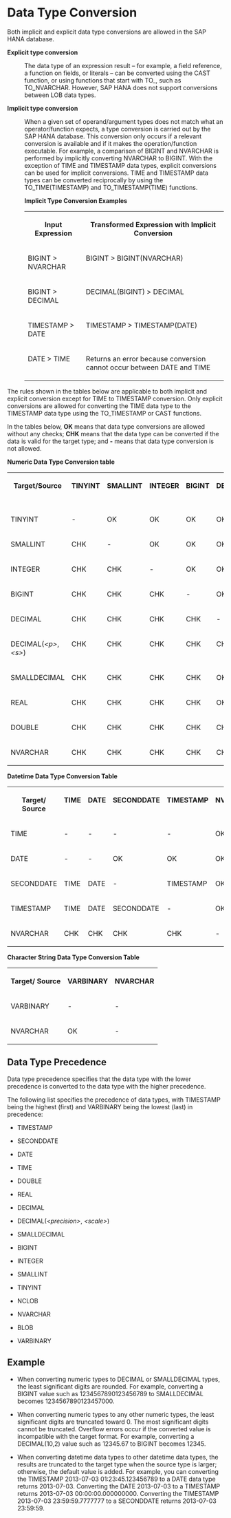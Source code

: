 <!-- loio46ff9650c7f44461a6146269c1e2a4c6 -->

# Data Type Conversion

Both implicit and explicit data type conversions are allowed in the SAP HANA database.




<dl>
<dt><b>

Explicit type conversion

</b></dt>
<dd>

The data type of an expression result – for example, a field reference, a function on fields, or literals – can be converted using the CAST function, or using functions that start with TO\_, such as TO\_NVARCHAR. However, SAP HANA does not support conversions between LOB data types.



</dd><dt><b>

Implicit type conversion

</b></dt>
<dd>

When a given set of operand/argument types does not match what an operator/function expects, a type conversion is carried out by the SAP HANA database. This conversion only occurs if a relevant conversion is available and if it makes the operation/function executable. For example, a comparison of BIGINT and NVARCHAR is performed by implicitly converting NVARCHAR to BIGINT. With the exception of TIME and TIMESTAMP data types, explicit conversions can be used for implicit conversions. TIME and TIMESTAMP data types can be converted reciprocally by using the TO\_TIME\(TIMESTAMP\) and TO\_TIMESTAMP\(TIME\) functions.

**Implicit Type Conversion Examples**


<table>
<tr>
<th valign="top">

Input Expression

</th>
<th valign="top">

Transformed Expression with Implicit Conversion

</th>
</tr>
<tr>
<td valign="top">

BIGINT \> NVARCHAR

</td>
<td valign="top">

BIGINT \> BIGINT\(NVARCHAR\)

</td>
</tr>
<tr>
<td valign="top">

BIGINT \> DECIMAL

</td>
<td valign="top">

DECIMAL\(BIGINT\) \> DECIMAL

</td>
</tr>
<tr>
<td valign="top">

TIMESTAMP \> DATE

</td>
<td valign="top">

TIMESTAMP \> TIMESTAMP\(DATE\)

</td>
</tr>
<tr>
<td valign="top">

DATE \> TIME

</td>
<td valign="top">

Returns an error because conversion cannot occur between DATE and TIME

</td>
</tr>
</table>



</dd>
</dl>

The rules shown in the tables below are applicable to both implicit and explicit conversion except for TIME to TIMESTAMP conversion. Only explicit conversions are allowed for converting the TIME data type to the TIMESTAMP data type using the TO\_TIMESTAMP or CAST functions.

In the tables below, **OK** means that data type conversions are allowed without any checks; **CHK** means that the data type can be converted if the data is valid for the target type; and **\-** means that data type conversion is not allowed.

**Numeric Data Type Conversion table**


<table>
<tr>
<th valign="top">

Target/Source

</th>
<th valign="top">

TINYINT

</th>
<th valign="top">

SMALLINT

</th>
<th valign="top">

INTEGER

</th>
<th valign="top">

BIGINT

</th>
<th valign="top">

DECIMAL

</th>
<th valign="top">

DECIMAL\(*<p\>*,*<s\>*\)

</th>
<th valign="top">

SMALLDECIMAL

</th>
<th valign="top">

REAL

</th>
<th valign="top">

DOUBLE

</th>
<th valign="top">

NVARCHAR

</th>
</tr>
<tr>
<td valign="top">

TINYINT

</td>
<td valign="top">

\-

</td>
<td valign="top">

OK

</td>
<td valign="top">

OK

</td>
<td valign="top">

OK

</td>
<td valign="top">

OK

</td>
<td valign="top">

OK

</td>
<td valign="top">

OK

</td>
<td valign="top">

OK

</td>
<td valign="top">

OK

</td>
<td valign="top">

OK

</td>
</tr>
<tr>
<td valign="top">

SMALLINT

</td>
<td valign="top">

CHK

</td>
<td valign="top">

\-

</td>
<td valign="top">

OK

</td>
<td valign="top">

OK

</td>
<td valign="top">

OK

</td>
<td valign="top">

OK

</td>
<td valign="top">

OK

</td>
<td valign="top">

OK

</td>
<td valign="top">

OK

</td>
<td valign="top">

OK

</td>
</tr>
<tr>
<td valign="top">

INTEGER

</td>
<td valign="top">

CHK

</td>
<td valign="top">

CHK

</td>
<td valign="top">

\-

</td>
<td valign="top">

OK

</td>
<td valign="top">

OK

</td>
<td valign="top">

OK

</td>
<td valign="top">

OK

</td>
<td valign="top">

OK

</td>
<td valign="top">

OK

</td>
<td valign="top">

OK

</td>
</tr>
<tr>
<td valign="top">

BIGINT

</td>
<td valign="top">

CHK

</td>
<td valign="top">

CHK

</td>
<td valign="top">

CHK

</td>
<td valign="top">

\-

</td>
<td valign="top">

OK

</td>
<td valign="top">

CHK

</td>
<td valign="top">

CHK

</td>
<td valign="top">

CHK

</td>
<td valign="top">

OK

</td>
<td valign="top">

OK

</td>
</tr>
<tr>
<td valign="top">

DECIMAL

</td>
<td valign="top">

CHK

</td>
<td valign="top">

CHK

</td>
<td valign="top">

CHK

</td>
<td valign="top">

CHK

</td>
<td valign="top">

\-

</td>
<td valign="top">

CHK

</td>
<td valign="top">

CHK

</td>
<td valign="top">

CHK

</td>
<td valign="top">

OK

</td>
<td valign="top">

OK

</td>
</tr>
<tr>
<td valign="top">

DECIMAL\(*<p\>*,*<s\>*\)

</td>
<td valign="top">

CHK

</td>
<td valign="top">

CHK

</td>
<td valign="top">

CHK

</td>
<td valign="top">

CHK

</td>
<td valign="top">

CHK

</td>
<td valign="top">

CHK

</td>
<td valign="top">

CHK

</td>
<td valign="top">

CHK

</td>
<td valign="top">

CHK

</td>
<td valign="top">

OK

</td>
</tr>
<tr>
<td valign="top">

SMALLDECIMAL

</td>
<td valign="top">

CHK

</td>
<td valign="top">

CHK

</td>
<td valign="top">

CHK

</td>
<td valign="top">

CHK

</td>
<td valign="top">

OK

</td>
<td valign="top">

CHK

</td>
<td valign="top">

\-

</td>
<td valign="top">

CHK

</td>
<td valign="top">

CHK

</td>
<td valign="top">

OK

</td>
</tr>
<tr>
<td valign="top">

REAL

</td>
<td valign="top">

CHK

</td>
<td valign="top">

CHK

</td>
<td valign="top">

CHK

</td>
<td valign="top">

CHK

</td>
<td valign="top">

OK

</td>
<td valign="top">

CHK

</td>
<td valign="top">

CHK

</td>
<td valign="top">

\-

</td>
<td valign="top">

OK

</td>
<td valign="top">

OK

</td>
</tr>
<tr>
<td valign="top">

DOUBLE

</td>
<td valign="top">

CHK

</td>
<td valign="top">

CHK

</td>
<td valign="top">

CHK

</td>
<td valign="top">

CHK

</td>
<td valign="top">

CHK

</td>
<td valign="top">

CHK

</td>
<td valign="top">

CHK

</td>
<td valign="top">

CHK

</td>
<td valign="top">

\-

</td>
<td valign="top">

OK

</td>
</tr>
<tr>
<td valign="top">

NVARCHAR

</td>
<td valign="top">

CHK

</td>
<td valign="top">

CHK

</td>
<td valign="top">

CHK

</td>
<td valign="top">

CHK

</td>
<td valign="top">

CHK

</td>
<td valign="top">

CHK

</td>
<td valign="top">

CHK

</td>
<td valign="top">

CHK

</td>
<td valign="top">

CHK

</td>
<td valign="top">

\-

</td>
</tr>
</table>

**Datetime Data Type Conversion Table**


<table>
<tr>
<th valign="top">

Target/ Source

</th>
<th valign="top">

TIME

</th>
<th valign="top">

DATE

</th>
<th valign="top">

SECONDDATE

</th>
<th valign="top">

TIMESTAMP

</th>
<th valign="top">

NVARCHAR

</th>
</tr>
<tr>
<td valign="top">

TIME

</td>
<td valign="top">

\-

</td>
<td valign="top">

\-

</td>
<td valign="top">

\-

</td>
<td valign="top">

\-

</td>
<td valign="top">

OK

</td>
</tr>
<tr>
<td valign="top">

DATE

</td>
<td valign="top">

\-

</td>
<td valign="top">

\-

</td>
<td valign="top">

OK

</td>
<td valign="top">

OK

</td>
<td valign="top">

OK

</td>
</tr>
<tr>
<td valign="top">

SECONDDATE

</td>
<td valign="top">

TIME

</td>
<td valign="top">

DATE

</td>
<td valign="top">

\-

</td>
<td valign="top">

TIMESTAMP

</td>
<td valign="top">

OK

</td>
</tr>
<tr>
<td valign="top">

TIMESTAMP

</td>
<td valign="top">

TIME

</td>
<td valign="top">

DATE

</td>
<td valign="top">

SECONDDATE

</td>
<td valign="top">

\-

</td>
<td valign="top">

OK

</td>
</tr>
<tr>
<td valign="top">

NVARCHAR

</td>
<td valign="top">

CHK

</td>
<td valign="top">

CHK

</td>
<td valign="top">

CHK

</td>
<td valign="top">

CHK

</td>
<td valign="top">

\-

</td>
</tr>
</table>

**Character String Data Type Conversion Table**


<table>
<tr>
<th valign="top">

Target/ Source

</th>
<th valign="top">

VARBINARY

</th>
<th valign="top">

NVARCHAR

</th>
</tr>
<tr>
<td valign="top">

VARBINARY

</td>
<td valign="top">

\-

</td>
<td valign="top">

\-

</td>
</tr>
<tr>
<td valign="top">

NVARCHAR

</td>
<td valign="top">

OK

</td>
<td valign="top">

\-

</td>
</tr>
</table>



## Data Type Precedence

Data type precedence specifies that the data type with the lower precedence is converted to the data type with the higher precedence.

The following list specifies the precedence of data types, with TIMESTAMP being the highest \(first\) and VARBINARY being the lowest \(last\) in precedence:

-   TIMESTAMP

-   SECONDDATE

-   DATE

-   TIME

-   DOUBLE

-   REAL

-   DECIMAL

-   DECIMAL\(*<precision\>*, *<scale\>*\)

-   SMALLDECIMAL

-   BIGINT

-   INTEGER

-   SMALLINT

-   TINYINT

-   NCLOB

-   NVARCHAR

-   BLOB

-   VARBINARY




## Example

-   When converting numeric types to DECIMAL or SMALLDECIMAL types, the least significant digits are rounded. For example, converting a BIGINT value such as 1234567890123456789 to SMALLDECIMAL becomes 1234567890123457000.

-   When converting numeric types to any other numeric types, the least significant digits are truncated toward 0. The most significant digits cannot be truncated. Overflow errors occur if the converted value is incompatible with the target format. For example, converting a DECIMAL\(10,2\) value such as 12345.67 to BIGINT becomes 12345.

-   When converting datetime data types to other datetime data types, the results are truncated to the target type when the source type is larger; otherwise, the default value is added. For example, you can converting the TIMESTAMP 2013-07-03 01:23:45.123456789 to a DATE data type returns 2013-07-03. Converting the DATE 2013-07-03 to a TIMESTAMP returns 2013-07-03 00:00:00.000000000. Converting the TIMESTAMP 2013-07-03 23:59:59.7777777 to a SECONDDATE returns 2013-07-03 23:59:59.


